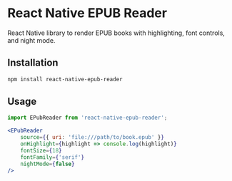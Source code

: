 
# React Native EPUB Reader

React Native library to render EPUB books with highlighting, font controls, and night mode.

## Installation

```bash
npm install react-native-epub-reader
```

## Usage

```jsx
import EPubReader from 'react-native-epub-reader';

<EPubReader
    source={{ uri: 'file:///path/to/book.epub' }}
    onHighlight={highlight => console.log(highlight)}
    fontSize={18}
    fontFamily={'serif'}
    nightMode={false}
/>
```

